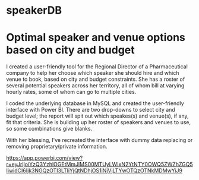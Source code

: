 # speakerDB
# Optimal speaker and venue options based on city and budget
I created a user-friendly tool for the Regional Director of a Pharmaceutical company to help her choose which speaker she should hire and which venue to book, based on city and budget constraints. She has a roster of several potential speakers across her territory, all of whom bill at varying hourly rates, some of whom can go to multiple cities. 

I coded the underlying database in MySQL and created the user-friendly interface with Power BI. There are two drop-downs to select city and budget level; the report will spit out which speakes(s) and venue(s), if any, fit that criteria. She is building up her roster of speakers and venues to use, so some combinations give blanks. 

With her blessing, I've recreated the interface with dummy data replacing or removing proprietary/private information. 

https://app.powerbi.com/view?r=eyJrIjoiYzQ3YzhlOGEtMmJlMS00MTUyLWIxN2YtNTY0OWQ5ZWZhZGQ5IiwidCI6Ijk3NGQzOTI3LTliYjQtNDhjOS1iNjVjLTYwOTQzOTNkMDMwYiJ9
